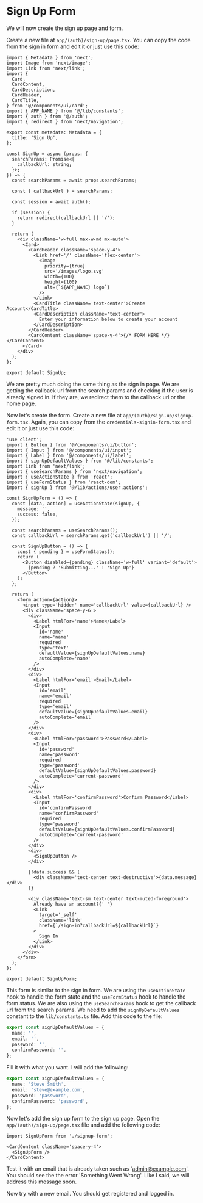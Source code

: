 # Sign Up Form

We will now create the sign up page and form.

Create a new file at `app/(auth)/sign-up/page.tsx`. You can copy the code from the sign in form and edit it or just use this code:

```tsx
import { Metadata } from 'next';
import Image from 'next/image';
import Link from 'next/link';
import {
  Card,
  CardContent,
  CardDescription,
  CardHeader,
  CardTitle,
} from '@/components/ui/card';
import { APP_NAME } from '@/lib/constants';
import { auth } from '@/auth';
import { redirect } from 'next/navigation';

export const metadata: Metadata = {
  title: 'Sign Up',
};

const SignUp = async (props: {
  searchParams: Promise<{
    callbackUrl: string;
  }>;
}) => {
  const searchParams = await props.searchParams;

  const { callbackUrl } = searchParams;

  const session = await auth();

  if (session) {
    return redirect(callbackUrl || '/');
  }

  return (
    <div className='w-full max-w-md mx-auto'>
      <Card>
        <CardHeader className='space-y-4'>
          <Link href='/' className='flex-center'>
            <Image
              priority={true}
              src='/images/logo.svg'
              width={100}
              height={100}
              alt={`${APP_NAME} logo`}
            />
          </Link>
          <CardTitle className='text-center'>Create Account</CardTitle>
          <CardDescription className='text-center'>
            Enter your information below to create your account
          </CardDescription>
        </CardHeader>
        <CardContent className='space-y-4'>{/* FORM HERE */}</CardContent>
      </Card>
    </div>
  );
};

export default SignUp;
```

We are pretty much doing the same thing as the sign in page. We are getting the callback url from the search params and checking if the user is already signed in. If they are, we redirect them to the callback url or the home page.

Now let's create the form. Create a new file at `app/(auth)/sign-up/signup-form.tsx`. Again, you can copy from the `credentials-signin-form.tsx` and edit it or just use this code:

```tsx
'use client';
import { Button } from '@/components/ui/button';
import { Input } from '@/components/ui/input';
import { Label } from '@/components/ui/label';
import { signUpDefaultValues } from '@/lib/constants';
import Link from 'next/link';
import { useSearchParams } from 'next/navigation';
import { useActionState } from 'react';
import { useFormStatus } from 'react-dom';
import { signUp } from '@/lib/actions/user.actions';

const SignUpForm = () => {
  const [data, action] = useActionState(signUp, {
    message: '',
    success: false,
  });

  const searchParams = useSearchParams();
  const callbackUrl = searchParams.get('callbackUrl') || '/';

  const SignUpButton = () => {
    const { pending } = useFormStatus();
    return (
      <Button disabled={pending} className='w-full' variant='default'>
        {pending ? 'Submitting...' : 'Sign Up'}
      </Button>
    );
  };

  return (
    <form action={action}>
      <input type='hidden' name='callbackUrl' value={callbackUrl} />
      <div className='space-y-6'>
        <div>
          <Label htmlFor='name'>Name</Label>
          <Input
            id='name'
            name='name'
            required
            type='text'
            defaultValue={signUpDefaultValues.name}
            autoComplete='name'
          />
        </div>
        <div>
          <Label htmlFor='email'>Email</Label>
          <Input
            id='email'
            name='email'
            required
            type='email'
            defaultValue={signUpDefaultValues.email}
            autoComplete='email'
          />
        </div>
        <div>
          <Label htmlFor='password'>Password</Label>
          <Input
            id='password'
            name='password'
            required
            type='password'
            defaultValue={signUpDefaultValues.password}
            autoComplete='current-password'
          />
        </div>
        <div>
          <Label htmlFor='confirmPassword'>Confirm Password</Label>
          <Input
            id='confirmPassword'
            name='confirmPassword'
            required
            type='password'
            defaultValue={signUpDefaultValues.confirmPassword}
            autoComplete='current-password'
          />
        </div>
        <div>
          <SignUpButton />
        </div>

        {!data.success && (
          <div className='text-center text-destructive'>{data.message}</div>
        )}

        <div className='text-sm text-center text-muted-foreground'>
          Already have an account?{' '}
          <Link
            target='_self'
            className='link'
            href={`/sign-in?callbackUrl=${callbackUrl}`}
          >
            Sign In
          </Link>
        </div>
      </div>
    </form>
  );
};

export default SignUpForm;
```

This form is similar to the sign in form. We are using the `useActionState` hook to handle the form state and the `useFormStatus` hook to handle the form status. We are also using the `useSearchParams` hook to get the callback url from the search params.
We need to add the `signUpDefaultValues` constant to the `lib/constants.ts` file. Add this code to the file:

```ts
export const signUpDefaultValues = {
  name: '',
  email: '',
  password: '',
  confirmPassword: '',
};
```

Fill it with what you want. I will add the following:

```ts
export const signUpDefaultValues = {
  name: 'Steve Smith',
  email: 'steve@example.com',
  password: 'password',
  confirmPassword: 'password',
};
```

Now let's add the sign up form to the sign up page. Open the `app/(auth)/sign-up/page.tsx` file and add the following code:

```tsx
import SignUpForm from './signup-form';
```

```tsx
<CardContent className='space-y-4'>
  <SignUpForm />
</CardContent>
```

Test it with an email that is already taken such as 'admin@example.com'. You should see the the error 'Something Went Wrong'. Like I said, we will address this message soon.

Now try with a new email. You should get registered and logged in.
